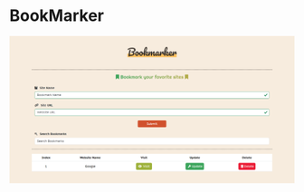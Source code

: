 # BookMarker
![BookMarker](screencapture-file-C-Users-USER-Downloads-MyGithub-BookMarker-index-html-2024-08-02-11_13_06.png)